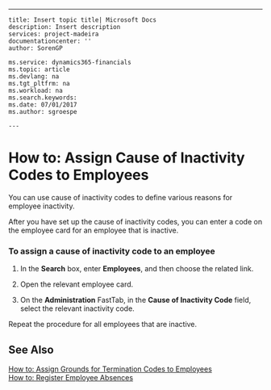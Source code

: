 ---
    title: Insert topic title| Microsoft Docs
    description: Insert description
    services: project-madeira
    documentationcenter: ''
    author: SorenGP

    ms.service: dynamics365-financials
    ms.topic: article
    ms.devlang: na
    ms.tgt_pltfrm: na
    ms.workload: na
    ms.search.keywords:
    ms.date: 07/01/2017
    ms.author: sgroespe

    ---
# How to: Assign Cause of Inactivity Codes to Employees
You can use cause of inactivity codes to define various reasons for employee inactivity.  
  
 After you have set up the cause of inactivity codes, you can enter a code on the employee card for an employee that is inactive.  
  
### To assign a cause of inactivity code to an employee  
  
1.  In the **Search** box, enter **Employees**, and then choose the related link.  
  
2.  Open the relevant employee card.  
  
3.  On the **Administration** FastTab, in the **Cause of Inactivity Code** field, select the relevant inactivity code.  
  
 Repeat the procedure for all employees that are inactive.  
  
## See Also  
 [How to: Assign Grounds for Termination Codes to Employees](../how-to-assign-grounds-for-termination-codes-to-employees.md)   
 [How to: Register Employee Absences](../how-to-register-employee-absences.md)